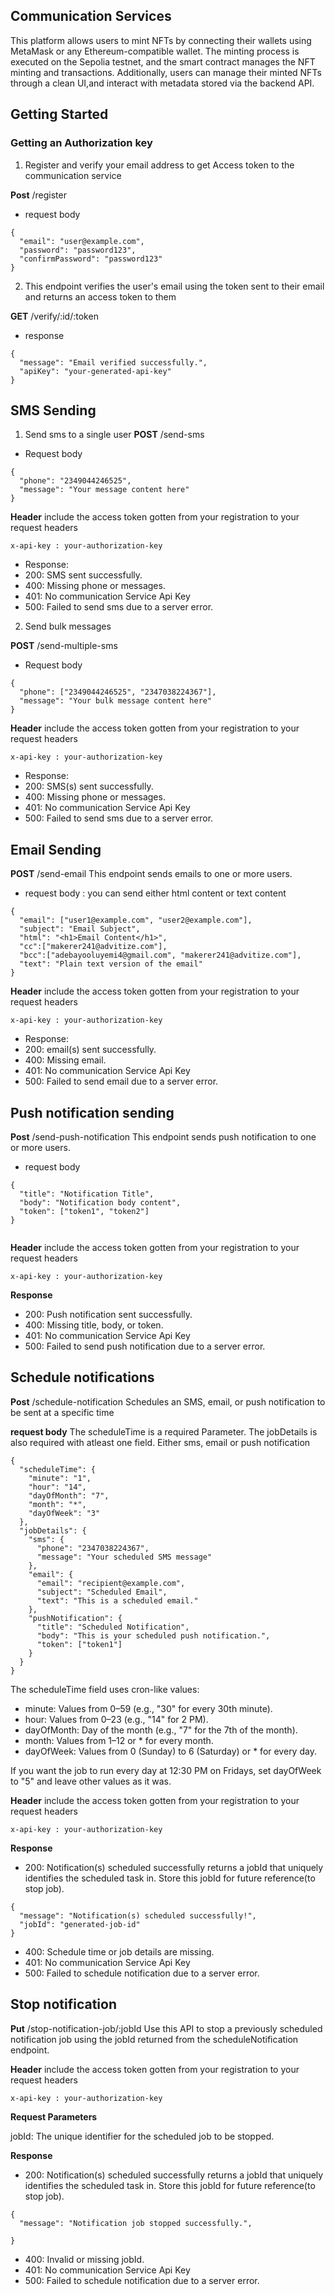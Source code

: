 ## Communication Services
This platform allows users to mint NFTs by connecting their wallets using MetaMask or any Ethereum-compatible wallet. The minting process is executed on the Sepolia testnet, and the smart contract manages the NFT minting and transactions. Additionally, users can manage their minted NFTs through a clean UI,and  interact with metadata stored via the backend API.
## Getting Started

### Getting an Authorization key
1. Register and verify your email address to get Access token to the communication service

**Post** /register
- request body
```
{
  "email": "user@example.com",
  "password": "password123",
  "confirmPassword": "password123"
}

```
2. This endpoint verifies the user's email using the token sent to their email and returns an access token to them

**GET** /verify/:id/:token
- response
```
{
  "message": "Email verified successfully.",
  "apiKey": "your-generated-api-key"
}

```

## SMS Sending

1. Send sms to a single user
**POST** /send-sms
- Request body
```
{
  "phone": "2349044246525",
  "message": "Your message content here"
}

```
**Header**
include the access token gotten from your registration to your request headers
```
x-api-key : your-authorization-key

```
- Response:
- 200: SMS sent successfully.
- 400: Missing phone or messages.
- 401: No communication Service Api Key
- 500: Failed to send sms due to a server error.
2. Send bulk messages

**POST** /send-multiple-sms

- Request body

```
{
  "phone": ["2349044246525", "2347038224367"],
  "message": "Your bulk message content here"
}

```
**Header**
include the access token gotten from your registration to your request headers
```
x-api-key : your-authorization-key

```
- Response:
- 200: SMS(s) sent successfully.
- 400: Missing phone or messages.
- 401: No communication Service Api Key
- 500: Failed to send sms due to a server error.

## Email Sending

**POST** /send-email
This endpoint sends emails to one or more users.

- request body : you can send either html content or text content
```
{
  "email": ["user1@example.com", "user2@example.com"],
  "subject": "Email Subject",
  "html": "<h1>Email Content</h1>",
  "cc":["makerer241@advitize.com"],
  "bcc":["adebayooluyemi4@gmail.com", "makerer241@advitize.com"], 
  "text": "Plain text version of the email"
}

```
**Header**
include the access token gotten from your registration to your request headers
```
x-api-key : your-authorization-key

```

- Response:
- 200: email(s) sent successfully.
- 400: Missing email.
- 401: No communication Service Api Key
- 500: Failed to send  email due to a server error.


## Push notification sending
**Post** /send-push-notification
This endpoint sends push notification to one or more users.

- request body 
```
{
  "title": "Notification Title",
  "body": "Notification body content",
  "token": ["token1", "token2"]
}


```

**Header**
include the access token gotten from your registration to your request headers
```
x-api-key : your-authorization-key

```

**Response**
- 200: Push notification sent successfully.
- 400: Missing title, body, or token.
- 401: No communication Service Api Key
- 500: Failed to send push notification due to a server error.



## Schedule notifications
**Post** /schedule-notification
 Schedules an SMS, email, or push notification to be sent at a specific time

**request body** 
The scheduleTime is a required Parameter.
The jobDetails is also required with  atleast one field. Either sms, email or push notification

```
{
  "scheduleTime": {
    "minute": "1",
    "hour": "14",
    "dayOfMonth": "7",
    "month": "*",
    "dayOfWeek": "3"
  },
  "jobDetails": {
    "sms": {
      "phone": "2347038224367",
      "message": "Your scheduled SMS message"
    },
    "email": {
      "email": "recipient@example.com",
      "subject": "Scheduled Email",
      "text": "This is a scheduled email."
    },
    "pushNotification": {
      "title": "Scheduled Notification",
      "body": "This is your scheduled push notification.",
      "token": ["token1"]
    }
  }
}

```


The scheduleTime field uses cron-like values:

- minute: Values from 0–59 (e.g., "30" for every 30th minute).
- hour: Values from 0–23 (e.g., "14" for 2 PM).
- dayOfMonth: Day of the month (e.g., "7" for the 7th of the month).
- month: Values from 1–12 or * for every month.
- dayOfWeek: Values from 0 (Sunday) to 6 (Saturday) or * for every day.

If you want the job to run every day at 12:30 PM on Fridays, set dayOfWeek to "5" and leave other values as it was.


**Header**
include the access token gotten from your registration to your request headers
```
x-api-key : your-authorization-key

```

**Response**
- 200: Notification(s) scheduled successfully returns a jobId that uniquely identifies the scheduled task in. Store this jobId for future reference(to stop job).

```
{
  "message": "Notification(s) scheduled successfully!",
  "jobId": "generated-job-id"
}

```
- 400: Schedule time or job details are missing.
- 401: No communication Service Api Key
- 500: Failed to schedule notification due to a server error.



## Stop notification
**Put** /stop-notification-job/:jobId
 Use this API to stop a previously scheduled notification job using the jobId returned from the scheduleNotification endpoint.


**Header**
include the access token gotten from your registration to your request headers
```
x-api-key : your-authorization-key

```

**Request Parameters**

jobId: The unique identifier for the scheduled job to be stopped.

**Response**
- 200: Notification(s) scheduled successfully returns a jobId that uniquely identifies the scheduled task in. Store this jobId for future reference(to stop job).

```
{
  "message": "Notification job stopped successfully.",
  
}

```
- 400: Invalid or missing jobId.
- 401: No communication Service Api Key
- 500: Failed to schedule notification due to a server error.

